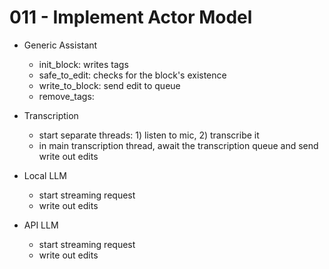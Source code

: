 # 011 - Implement Actor Model

- Generic Assistant
  - init_block: writes tags
  - safe_to_edit: checks for the block's existence
  - write_to_block: send edit to queue
  - remove_tags:

- Transcription
  - start separate threads: 1) listen to mic, 2) transcribe it
  - in main transcription thread, await the transcription queue and send write out edits

- Local LLM
  - start streaming request
  - write out edits

- API LLM
  - start streaming request
  - write out edits
